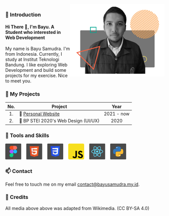 <img src="assets/bayu.png" align="right" alt="My Picture" width="300px"/>

### 💬 Introduction

#### Hi There 👋, I'm Bayu. A Student who interested in Web Development

My name is Bayu Samudra. I'm from Indonesia. Currently, I study at Institut Teknologi Bandung. I like exploring Web Development and build some projects for my exercise. Nice to meet you.

### 🔭 My Projects

| No. | Project                                     | Year       |
|:---:| ------------------------------------------- |:----------:|
| 1.  | 🧍 [Personal Website](https://bayusamudra.my.id)| 2021 - now | 
| 2.  | 🎨 BP STEI 2020's Web Design (UI/UX)        | 2020       |

### 🌱 Tools and Skills
<img src="assets/Skills.png" alt="My Skill" height="50px"  />

### 📫 Contact
Feel free to touch me on my email [contact@bayusamudra.my.id](mailto:contact@bayusamudra.my.id).

### 📝 Credits
All media above above was adapted from Wikimedia. (CC BY-SA 4.0)

<!--
**bayusamudra5502/bayusamudra5502** is a ✨ _special_ ✨ repository because its `README.md` (this file) appears on your GitHub profile.

Here are some ideas to get you started:

- 🔭 I’m currently working on ...
- 🌱 I’m currently learning ...
- 👯 I’m looking to collaborate on ...
- 🤔 I’m looking for help with ...
- 💬 Ask me about ...
- 📫 How to reach me: ...
- 😄 Pronouns: ...
- ⚡ Fun fact: ...
-->
